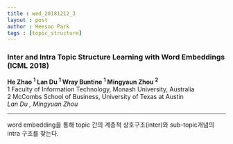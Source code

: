```yaml
---
title : wed_20181212_3
layout : post
author : Heesoo Park
tags : [topic_structure]
---
```


<h3>Inter and Intra Topic Structure Learning with Word Embeddings (ICML 2018)</h3>


<p>
<b>He Zhao <sup>1</sup> Lan Du <sup>1</sup> Wray Buntine <sup>1</sup> Mingyaun Zhou <sup>2</sup></b><Br/>
1 Faculty of Information Technology, Monash University, Australia<br/>
2 McCombs School of Business, University of Texas at Austin<br/>
<em>Lan Du <lan.du@monash.edu>, Mingyuan Zhou <mingyuan.zhou@mccombs.utexas.edu></em><Br/>





</p>

<hr />
<p>
word embedding을 통해 topic 간의 계층적 상호구조(inter)와 sub-topic개념의 intra 구조를 찾는다.
</p>

